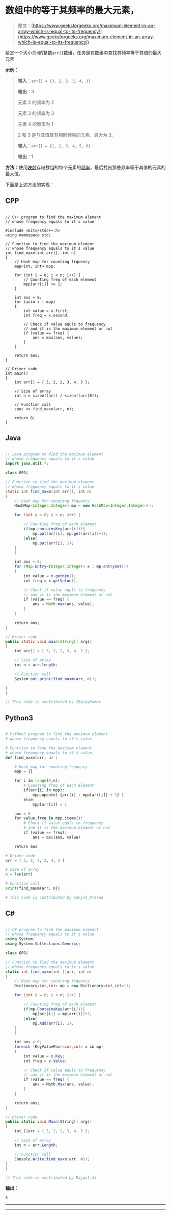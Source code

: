 # 数组中的等于其频率的最大元素，

> 原文：[https://www.geeksforgeeks.org/maximum-element-in-an-array-which-is-equal-to-its-frequency/](https://www.geeksforgeeks.org/maximum-element-in-an-array-which-is-equal-to-its-frequency/)

给定一个大小为`N`的整数`arr[]`数组，任务是在数组中查找其频率等于其值的最大元素

**示例**：

> **输入**：`arr[] = {3, 2, 2, 3, 4, 3}`
>
> **输出**：3
>
> 元素 2 的频率为 2
>
> 元素 3 的频率为 3
>
> 元素 4 的频率为 1
>
> 2 和 3 是与其值具有相同频率的元素，最大为 3。
> 
> **输入**：`arr[] = {1, 2, 3, 4, 5, 6}`
>
> **输出**：1

**方法**：使用[映射](http://www.geeksforgeeks.org/map-associative-containers-the-c-standard-template-library-stl/)存储数组的每个元素的[频率](https://www.geeksforgeeks.org/counting-frequencies-of-array-elements/)，最后找出那些频率等于其值的元素的最大值。

下面是上述方法的实现：

## CPP

```

// C++ program to find the maximum element  
// whose frequency equals to it's value 

#include <bits/stdc++.h> 
using namespace std; 

// Function to find the maximum element  
// whose frequency equals to it's value 
int find_maxm(int arr[], int n) 
{ 
    // Hash map for counting frquency 
    map<int, int> mpp; 

    for (int i = 0; i < n; i++) { 
        // Counting freq of each element 
        mpp[arr[i]] += 1; 
    } 

    int ans = 0; 
    for (auto x : mpp) 
    { 
        int value = x.first; 
        int freq = x.second; 

        // Check if value equls to frequency 
        // and it is the maximum element or not 
        if (value == freq) { 
            ans = max(ans, value); 
        } 
    } 

    return ans; 
} 

// Driver code 
int main() 
{ 
    int arr[] = { 3, 2, 2, 3, 4, 3 }; 

    // Size of array 
    int n = sizeof(arr) / sizeof(arr[0]); 

    // Function call 
    cout << find_maxm(arr, n); 

    return 0; 
} 

```

## Java

```java

// Java program to find the maximum element  
// whose frequency equals to it's value 
import java.util.*; 

class GFG{ 

// Function to find the maximum element  
// whose frequency equals to it's value 
static int find_maxm(int arr[], int n) 
{ 
    // Hash map for counting frquency 
    HashMap<Integer,Integer> mp = new HashMap<Integer,Integer>(); 

    for (int i = 0; i < n; i++) { 

        // Counting freq of each element 
        if(mp.containsKey(arr[i])){ 
            mp.put(arr[i], mp.get(arr[i])+1); 
        }else{ 
            mp.put(arr[i], 1); 
    } 
    } 

    int ans = 0; 
    for (Map.Entry<Integer,Integer> x : mp.entrySet()) 
    { 
        int value = x.getKey(); 
        int freq = x.getValue(); 

        // Check if value equls to frequency 
        // and it is the maximum element or not 
        if (value == freq) { 
            ans = Math.max(ans, value); 
        } 
    } 

    return ans; 
} 

// Driver code 
public static void main(String[] args) 
{ 
    int arr[] = { 3, 2, 2, 3, 4, 3 }; 

    // Size of array 
    int n = arr.length; 

    // Function call 
    System.out.print(find_maxm(arr, n)); 

} 
} 

// This code is contributed by 29AjayKumar 

```

## Python3

```py

# Python3 program to find the maximum element  
# whose frequency equals to it's value  

# Function to find the maximum element  
# whose frequency equals to it's value  
def find_maxm(arr, n) : 

    # Hash map for counting frquency  
    mpp = {} 

    for i in range(0,n): 
        # Counting freq of each element  
        if(arr[i] in mpp): 
            mpp.update( {arr[i] : mpp[arr[i]] + 1} ) 
        else: 
            mpp[arr[i]] = 1

    ans = 0
    for value,freq in mpp.items(): 
        # Check if value equls to frequency  
        # and it is the maximum element or not  
        if (value == freq): 
            ans = max(ans, value) 

    return ans 

# Driver code  
arr = [ 3, 2, 2, 3, 4, 3 ] 

# Size of array  
n = len(arr) 

# Function call  
print(find_maxm(arr, n)) 

# This code is contributed by Sanjit_Prasad 

```

## C#

```cs

// C# program to find the maximum element  
// whose frequency equals to it's value 
using System; 
using System.Collections.Generic; 

class GFG{ 

// Function to find the maximum element  
// whose frequency equals to it's value 
static int find_maxm(int []arr, int n) 
{ 
    // Hash map for counting frquency 
    Dictionary<int,int> mp = new Dictionary<int,int>(); 

    for (int i = 0; i < n; i++) { 

        // Counting freq of each element 
        if(mp.ContainsKey(arr[i])){ 
            mp[arr[i]] = mp[arr[i]]+1; 
        }else{ 
            mp.Add(arr[i], 1); 
    } 
    } 

    int ans = 0; 
    foreach (KeyValuePair<int,int> x in mp) 
    { 
        int value = x.Key; 
        int freq = x.Value; 

        // Check if value equls to frequency 
        // and it is the maximum element or not 
        if (value == freq) { 
            ans = Math.Max(ans, value); 
        } 
    } 

    return ans; 
} 

// Driver code 
public static void Main(String[] args) 
{ 
    int []arr = { 3, 2, 2, 3, 4, 3 }; 

    // Size of array 
    int n = arr.Length; 

    // Function call 
    Console.Write(find_maxm(arr, n)); 
} 
} 

// This code is contributed by Rajput-Ji 

```

**输出**：

```
3

```



* * *

* * *



